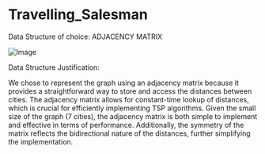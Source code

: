 # Travelling_Salesman

Data Structure of choice: ADJACENCY MATRIX

![Image](https://github.com/user-attachments/assets/2445faff-d8da-4add-93ad-de71523e9d38)

Data Structure Justification:

We chose to represent the graph using an adjacency matrix because it provides a straightforward way to store and access the distances between cities. The adjacency matrix allows for constant-time lookup of distances, which is crucial for efficiently implementing TSP algorithms. Given the small size of the graph (7 cities), the adjacency matrix is both simple to implement and effective in terms of performance. Additionally, the symmetry of the matrix reflects the bidirectional nature of the distances, further simplifying the implementation.
